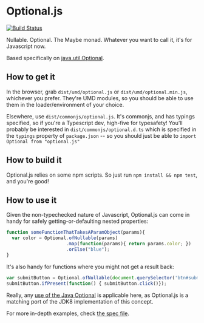 Optional.js
===========

[![Build Status](https://travis-ci.org/spencerwi/Optional.js.svg?branch=master)](https://travis-ci.org/spencerwi/Optional.js)

Nullable. Optional. The Maybe monad. Whatever you want to call it, it's for Javascript now.

Based specifically on [java.util.Optional](http://docs.oracle.com/javase/8/docs/api/java/util/Optional.html).


How to get it
-------------

In the browser, grab `dist/umd/optional.js` or `dist/umd/optional.min.js`, whichever you prefer. 
They're UMD modules, so you should be able to use them in the loader/environment
of your choice.

Elsewhere, use `dist/commonjs/optional.js`. It's commonjs, and has typings specified, so if you're a Typescript dev, high-five for typesafety! 
You'll probably be interested in `dist/commonjs/optional.d.ts` which is specified in the `typings` property of `package.json` -- 
so you should just be able to `import Optional from "optional.js"`


How to build it
---------------

Optional.js relies on some npm scripts. So just run `npm install && npm test`, and you're good!


How to use it
-------------

Given the non-typechecked nature of Javascript, Optional.js can come in handy for 
safely getting-or-defaulting nested properties:

```javascript
function someFunctionThatTakesAParamObject(params){
  var color = Optional.ofNullable(params)
                      .map(function(params){ return params.color; })
                      .orElse("blue");
}
```

It's also handy for functions where you might not get a result back:

```javascript
var submitButton = Optional.ofNullable(document.querySelector('btn#submit'));
submitButton.ifPresent(function() { submitButton.click()});
```

Really, any [use of the Java Optional](http://www.oracle.com/technetwork/articles/java/java8-optional-2175753.html) is applicable here, as Optional.js is a matching port of the JDK8 implementation of this concept.

For more in-depth examples, check [the spec file](https://github.com/spencerwi/Optional.js/blob/master/test/optional.spec.js).
